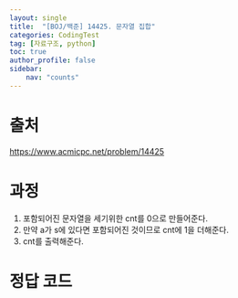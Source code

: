```yaml
---
layout: single
title:  "[BOJ/백준] 14425. 문자열 집합"
categories: CodingTest
tag: [자료구조, python]
toc: true
author_profile: false
sidebar:
    nav: "counts"
---
```


# 출처
<https://www.acmicpc.net/problem/14425>



  
  
# 과정

1. 포함되어진 문자열을 세기위한 cnt를 0으로 만들어준다.
2. 만약 a가 s에 있다면 포함되어진 것이므로 cnt에 1을 더해준다.
3. cnt를 출력해준다.



# 정답 코드

<script src="https://gist.github.com/kghees/620dd5f63c88400f0447b9d8253fa395.js"></script>
  
    




